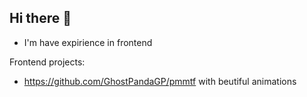 ## Hi there 👋

- I'm have expirience in frontend


Frontend projects:
- https://github.com/GhostPandaGP/pmmtf with beutiful animations

<!--
**GhostPandaGP/GhostPandaGP** is a ✨ _special_ ✨ repository because its `README.md` (this file) appears on your GitHub profile.

Here are some ideas to get you started:

- 🔭 I’m currently working on ...
- 🌱 I’m currently learning ...
- 👯 I’m looking to collaborate on ...
- 🤔 I’m looking for help with ...
- 💬 Ask me about ...
- 📫 How to reach me: ...
- 😄 Pronouns: ...
- ⚡ Fun fact: ...
-->

